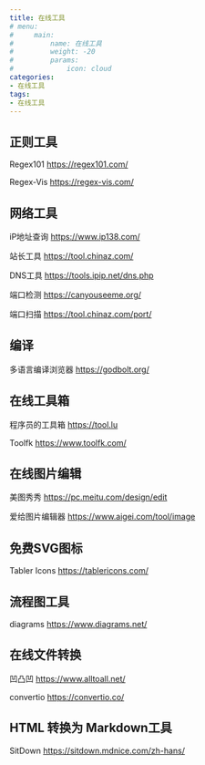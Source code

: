 ```yaml
---
title: 在线工具
# menu:
#     main: 
#         name: 在线工具
#         weight: -20
#         params:
#             icon: cloud
categories:
- 在线工具
tags: 
- 在线工具
---
```


## 正则工具

Regex101 <https://regex101.com/>

Regex-Vis <https://regex-vis.com/>

## 网络工具

iP地址查询 <https://www.ip138.com/>

站长工具 <https://tool.chinaz.com/>

DNS工具 <https://tools.ipip.net/dns.php>

端口检测 <https://canyouseeme.org/>

端口扫描 <https://tool.chinaz.com/port/>

## 编译

多语言编译浏览器 <https://godbolt.org/>

## 在线工具箱

程序员的工具箱 <https://tool.lu>

Toolfk <https://www.toolfk.com/>

## 在线图片编辑

美图秀秀 <https://pc.meitu.com/design/edit>

爱给图片编辑器 <https://www.aigei.com/tool/image>

## 免费SVG图标

Tabler Icons <https://tablericons.com/>

## 流程图工具

diagrams <https://www.diagrams.net/>

## 在线文件转换

凹凸凹 <https://www.alltoall.net/>

convertio <https://convertio.co/>

## HTML 转换为 Markdown工具

SitDown <https://sitdown.mdnice.com/zh-hans/>

